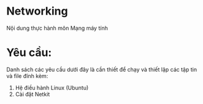 # Networking
Nội dung thực hành môn Mạng máy tính
# Yêu cầu:
Danh sách các yêu cầu dưới đây là cần thiết để chạy và thiết lập các tập tin và file đính kèm:
1. Hệ điều hành Linux (Ubuntu)
2. Cài đặt Netkit
